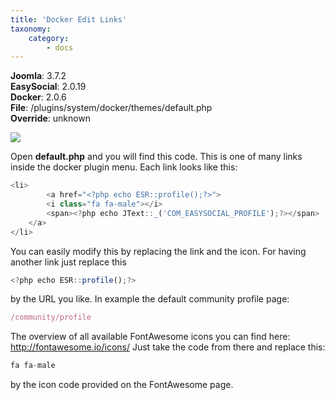 ```yaml
---
title: 'Docker Edit Links'
taxonomy:
    category:
        - docs
---
```


**Joomla**: 3.7.2</br>
**EasySocial**: 2.0.19</br>
**Docker**: 2.0.6</br>
**File**: /plugins/system/docker/themes/default.php</br>
**Override**: unknown

![](https://customizings.net/imgs/docker-ownlinks.png)

Open **default.php** and you will find this code. This is one of many links inside the docker plugin menu. Each link looks like this:

```js
<li>
		<a href="<?php echo ESR::profile();?>">
		<i class="fa fa-male"></i>
		<span><?php echo JText::_('COM_EASYSOCIAL_PROFILE');?></span>
	</a>
</li>
```

You can easily modify this by replacing the link and the icon. For having another link just replace this
```js
<?php echo ESR::profile();?>
```
by the URL you like. In example the default community profile page:
```js
/community/profile
```

The overview of all available FontAwesome icons you can find here: http://fontawesome.io/icons/ Just take the code from there and replace this:
```js
fa fa-male
```
by the icon code provided on the FontAwesome page.
